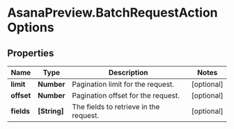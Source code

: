 # AsanaPreview.BatchRequestActionOptions

## Properties

Name | Type | Description | Notes
------------ | ------------- | ------------- | -------------
**limit** | **Number** | Pagination limit for the request. | [optional] 
**offset** | **Number** | Pagination offset for the request. | [optional] 
**fields** | **[String]** | The fields to retrieve in the request. | [optional] 


